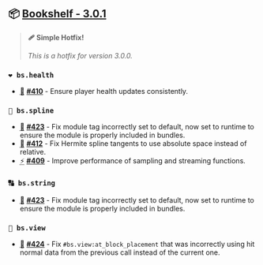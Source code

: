 ## 📦 [Bookshelf - 3.0.1](https://github.com/mcbookshelf/bookshelf/releases/tag/v3.0.1)

> **🩹 Simple Hotfix!**
>
> *This is a hotfix for version 3.0.0.*


### `❤️ bs.health`

- <abbr title="Bug Fix">🐛</abbr> **[#410](https://github.com/mcbookshelf/bookshelf/issues/410)** - Ensure player health updates consistently.


### `🧣 bs.spline`

- <abbr title="Bug Fixes">🐛</abbr> **[#423](https://github.com/mcbookshelf/bookshelf/pull/423)** - Fix module tag incorrectly set to default, now set to runtime to ensure the module is properly included in bundles.
- <abbr title="Bug Fix">🐛</abbr> **[#412](https://github.com/mcbookshelf/bookshelf/issues/412)** - Fix Hermite spline tangents to use absolute space instead of relative.
- <abbr title="Enhancements">⚡</abbr> **[#409](https://github.com/mcbookshelf/bookshelf/issues/409)** - Improve performance of sampling and streaming functions.


### `🔠 bs.string`

- <abbr title="Bug Fixes">🐛</abbr> **[#423](https://github.com/mcbookshelf/bookshelf/pull/423)** - Fix module tag incorrectly set to default, now set to runtime to ensure the module is properly included in bundles.


### `👀 bs.view`

- <abbr title="Bug Fixes">🐛</abbr> **[#424](https://github.com/mcbookshelf/bookshelf/issues/424)** - Fix `#bs.view:at_block_placement` that was incorrectly using hit normal data from the previous call instead of the current one.
